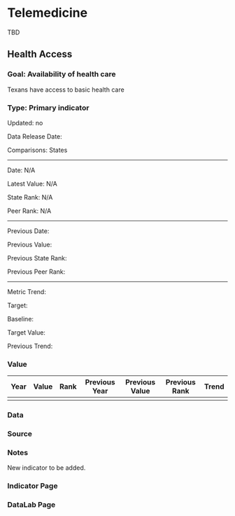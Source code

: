 # Telemedicine

TBD

## Health Access

### Goal: Availability of health care

Texans have access to basic health care

### Type: Primary indicator

Updated: no

Data Release Date: 

Comparisons: States

----

Date: N/A

Latest Value: N/A

State Rank: N/A

Peer Rank: N/A

----

Previous Date: 

Previous Value: 

Previous State Rank:

Previous Peer Rank: 


----
Metric Trend: 

Target: 

Baseline: 

Target Value: 

Previous Trend: 



### Value

|Year         |  Value      | Rank        | Previous Year| Previous Value | Previous Rank  | Trend| 
| ----------- | ----------- | ----------- | ----------- | ----------- | ----------- | -----------|
|             |             |             |             |             |             |            |



### Data



### Source




### Notes

New indicator to be added. 


### Indicator Page


### DataLab Page


